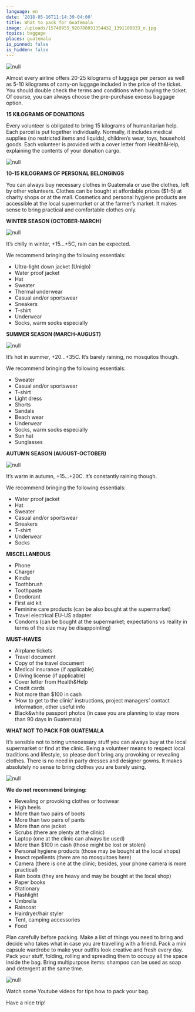 ```yaml
---
language: en
date: '2018-05-16T11:14:39-04:00'
title: What to pack for Guatemala
image: /uploads/15748955_920788031354432_1391100833_o.jpg
topics: baggage
places: guatemala
is_pinned: false
is_hidden: false
---
```

![null](/uploads/15748955_920788031354432_1391100833_o.jpg)

Almost every airline offers 20-25 kilograms of luggage per person as well as 5-10  kilograms of carry-on luggage included in the price of the ticket. You should double  check the terms and conditions when buying the ticket. Of course, you can always  choose the pre-purchase excess baggage option.

**15 KILOGRAMS OF DONATIONS**

Every volunteer is obligated to bring 15 kilograms of humanitarian help. Each parcel is  put together individually. Normally, it includes medical supplies (no restricted items and  liquids), children’s wear, toys, household goods. Each volunteer is provided with a cover  letter from Health&amp;Help, explaining the contents of your donation cargo.

![null](/uploads/45177_800.jpg)

**10-15 KILOGRAMS OF PERSONAL BELONGINGS**

You can always buy necessary clothes in Guatemala or use the clothes, left by other  volunteers. Clothes can be bought at affordable prices ($1-5) at charity shops or at the  mall. Cosmetics and personal hygiene products are accessible at the local supermarket  or at the farmer’s market. It makes sense to bring practical and comfortable clothes  only.

**WINTER SEASON (OCTOBER-MARCH)**

![null](/uploads/l35a3716-fb-1-.jpg)

It’s chilly in winter, +15…+5C, rain can be expected.

We recommend bringing the following essentials:

* Ultra-light down jacket (Uniqlo)
* Water proof jacket
* Hat
* Sweater
* Thermal underwear
* Casual and/or sportswear
* Sneakers
* T-shirt
* Underwear
* Socks, warm socks especially

**SUMMER SEASON (MARCH-AUGUST)**

![null](/uploads/l35a4021-fb-1-.jpg)

It’s hot in summer, +20…+35C. It’s barely raining, no mosquitos though.

We recommend bringing the following essentials:

* Sweater
* Casual and/or sportswear
* T-shirt
* Light dress
* Shorts
* Sandals
* Beach wear
* Underwear
* Socks, warm socks especially
* Sun hat
* Sunglasses

**AUTUMN SEASON (AUGUST-OCTOBER)**

![null](/uploads/l35a4052-fb.jpg)

It’s warm in autumn, +15…+20C. It’s constantly raining though.

We recommend bringing the following essentials:

* Water proof jacket
* Hat
* Sweater
* Casual and/or sportswear
* Sneakers
* T-shirt
* Underwear
* Socks

**MISCELLANEOUS**

* Phone
* Charger
* Kindle
* Toothbrush
* Toothpaste
* Deodorant
* First aid kit
* Feminine care products (can be also bought at the supermarket)
* Travel electrical EU-US adapter
* Condoms (can be bought at the supermarket; expectations vs reality in terms of the size   may be disappointing)

**MUST-HAVES**

* Airplane tickets
* Travel document
* Copy of the travel document
* Medical insurance (if applicable)
* Driving license (if applicable)
* Cover letter from Health&Help
* Credit cards
* Not more than $100 in cash
* ‘How to get to the clinic’ instructions, project managers’ contact information, other useful info
* Black&white passport photos (in case you are planning to stay more than 90 days in Guatemala)

**WHAT NOT TO PACK FOR GUATEMALA**

It’s sensible not to bring unnecessary stuff you can always buy at the local supermarket  or find at the clinic. Being a volunteer means to respect local traditions and lifestyle, so  please don’t bring any provoking or revealing clothes. There is no need in party dresses  and designer gowns. It makes absolutely no sense to bring clothes you are barely  using.

![null](/uploads/clinica-6-из-165-.jpg)

**We do not recommend bringing:**

* Revealing or provoking clothes or footwear
* High heels
* More than two pairs of boots
* More than two pairs of pants
* More than one jacket
* Scrubs (there are plenty at the clinic)
* Laptop (one at the clinic can always be used)
* More than $100 in cash (those might be lost or stolen)
* Personal hygiene products (those may be bought at the local shops)
* Insect repellents (there are no mosquitoes here)
* Camera (there is one at the clinic; besides, your phone camera is more practical)
* Rain boots (they are heavy and may be bought at the local shop)
* Paper books
* Stationary
* Flashlight
* Umbrella
* Raincoat
* Hairdryer/hair styler
* Tent, camping accessories
* Food

Plan carefully before packing. Make a list of things you need to bring and decide who takes what in case you are travelling with a friend. Pack a mini capsule wardrobe to make your outfits look creative and fresh every day. Pack your stuff, folding, rolling and spreading them to occupy all the space inside the bag. Bring multipurpose items: shampoo can be used as soap and detergent at the same time.

![null](/uploads/luggage-packing-f.jpg)

Watch some Youtube videos for tips how to pack your bag.

Have a nice trip!
